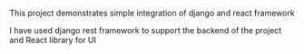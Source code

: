 This project demonstrates simple integration of django and react framework

I have used django rest framework to support the backend of the project and React library 
for UI

